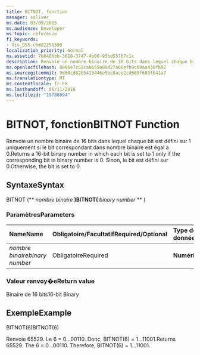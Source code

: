 ```yaml
---
title: BITNOT, fonction
manager: soliver
ms.date: 03/09/2015
ms.audience: Developer
ms.topic: reference
f1_keywords:
- Vis_DSS.chm82251399
localization_priority: Normal
ms.assetid: 7b6486bb-3618-3747-4b00-93bd55767c1c
description: Renvoie un nombre binaire de 16 bits dans lequel chaque bit est défini sur 1 uniquement si le bit correspondant dans nombre binaire est égal à 0. Sinon, le bit est défini sur 0.
ms.openlocfilehash: 0806e7c52cab659a09d27a60efb9c09aa436fb92
ms.sourcegitcommit: 9d60cd82b5413446e5bc8ace2cd689f683fb41a7
ms.translationtype: MT
ms.contentlocale: fr-FR
ms.lasthandoff: 06/11/2018
ms.locfileid: "19788094"
---
```

# <a name="bitnot-function"></a><span data-ttu-id="86cb8-104">BITNOT, fonction</span><span class="sxs-lookup"><span data-stu-id="86cb8-104">BITNOT Function</span></span>

<span data-ttu-id="86cb8-105">Renvoie un nombre binaire de 16 bits dans lequel chaque bit est défini sur 1 uniquement si le bit correspondant dans nombre binaire est égal à 0.</span><span class="sxs-lookup"><span data-stu-id="86cb8-105">Returns a 16-bit binary number in which each bit is set to 1 only if the corresponding bit in binary number is 0.</span></span> <span data-ttu-id="86cb8-106">Sinon, le bit est défini sur 0.</span><span class="sxs-lookup"><span data-stu-id="86cb8-106">Otherwise, the bit is set to 0.</span></span>
  
## <a name="syntax"></a><span data-ttu-id="86cb8-107">Syntaxe</span><span class="sxs-lookup"><span data-stu-id="86cb8-107">Syntax</span></span>

<span data-ttu-id="86cb8-108">BITNOT (** *nombre binaire* **)</span><span class="sxs-lookup"><span data-stu-id="86cb8-108">BITNOT(** *binary number* ** )</span></span> 
  
### <a name="parameters"></a><span data-ttu-id="86cb8-109">Paramètres</span><span class="sxs-lookup"><span data-stu-id="86cb8-109">Parameters</span></span>

|<span data-ttu-id="86cb8-110">**Name**</span><span class="sxs-lookup"><span data-stu-id="86cb8-110">**Name**</span></span>|<span data-ttu-id="86cb8-111">**Obligatoire/Facultatif**</span><span class="sxs-lookup"><span data-stu-id="86cb8-111">**Required/Optional**</span></span>|<span data-ttu-id="86cb8-112">**Type de données**</span><span class="sxs-lookup"><span data-stu-id="86cb8-112">**Data Type**</span></span>|<span data-ttu-id="86cb8-113">**Description**</span><span class="sxs-lookup"><span data-stu-id="86cb8-113">**Description**</span></span>|
|:-----|:-----|:-----|:-----|
| <span data-ttu-id="86cb8-114">_nombre binaire_</span><span class="sxs-lookup"><span data-stu-id="86cb8-114">_binary number_</span></span> <br/> |<span data-ttu-id="86cb8-115">Obligatoire</span><span class="sxs-lookup"><span data-stu-id="86cb8-115">Required</span></span>  <br/> |<span data-ttu-id="86cb8-116">**Numérique**</span><span class="sxs-lookup"><span data-stu-id="86cb8-116">**Numeric**</span></span> <br/> |<span data-ttu-id="86cb8-117">Nombre binaire de 16 bits.</span><span class="sxs-lookup"><span data-stu-id="86cb8-117">A 16-bit binary number.</span></span>  <br/> |
   
### <a name="return-value"></a><span data-ttu-id="86cb8-118">Valeur renvoy�e</span><span class="sxs-lookup"><span data-stu-id="86cb8-118">Return value</span></span>

<span data-ttu-id="86cb8-119">Binaire de 16 bits</span><span class="sxs-lookup"><span data-stu-id="86cb8-119">16-bit Binary</span></span>
  
## <a name="example"></a><span data-ttu-id="86cb8-120">Exemple</span><span class="sxs-lookup"><span data-stu-id="86cb8-120">Example</span></span>

<span data-ttu-id="86cb8-121">BITNOT(6)</span><span class="sxs-lookup"><span data-stu-id="86cb8-121">BITNOT(6)</span></span>
  
<span data-ttu-id="86cb8-p103">Renvoie 65529. Le 6 = 0...00110. Donc, BITNOT(6) = 1...11001.</span><span class="sxs-lookup"><span data-stu-id="86cb8-p103">Returns 65529. The 6 = 0...00110. Therefore, BITNOT(6) = 1...11001.</span></span>
  

